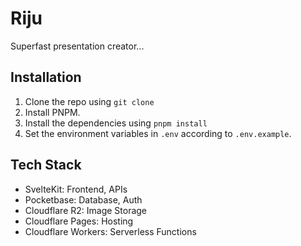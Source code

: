 # Riju

Superfast presentation creator...

## Installation

1. Clone the repo using
   `git clone`
2. Install PNPM.
3. Install the dependencies using
   `pnpm install`
4. Set the environment variables in `.env` according to `.env.example`.

## Tech Stack

- SvelteKit: Frontend, APIs
- Pocketbase: Database, Auth
- Cloudflare R2: Image Storage
- Cloudflare Pages: Hosting
- Cloudflare Workers: Serverless Functions
